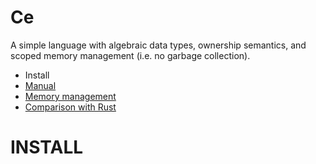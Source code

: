 # Ce

A simple language with algebraic data types, ownership semantics, and scoped
memory management (i.e. no garbage collection).

- Install
- [Manual](manual.md)
- [Memory management](memory.md)
- [Comparison with Rust](rust.md)

# INSTALL
